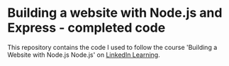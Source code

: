 # Building a website with Node.js and Express - completed code

This repository contains the code I used to follow the course 'Building a Website with Node.js Node.js' on [LinkedIn Learning](https://www.linkedin.com/learning/building-a-website-with-node-js-and-express-js-3).

